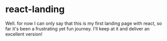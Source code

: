 # react-landing

Well. for now I can only say that this is my first landing page with react, so far it's been a frustrating yet fun journey. I'll keep at it and deliver an excellent version!
